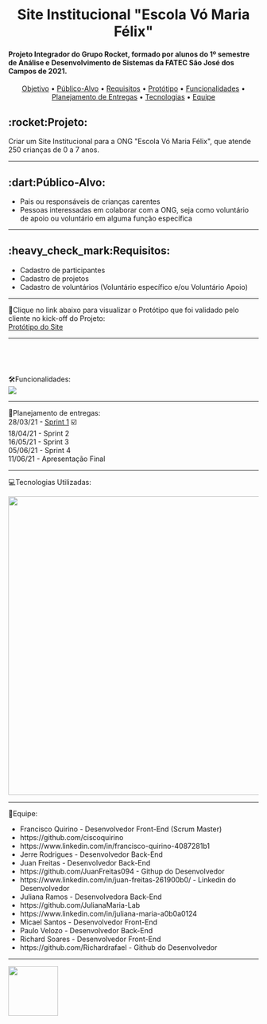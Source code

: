 <h1 align="center">Site Institucional "Escola Vó Maria Félix"</h1>

<h4>Projeto Integrador do Grupo Rocket, formado por alunos do 1º semestre de Análise e Desenvolvimento de Sistemas da FATEC São José dos Campos de 2021.</h4>

<p align="center">
 <a href="#objetivo">Objetivo</a> •
 <a href="#publico">Público-Alvo</a> • 
 <a href="#requisitos">Requisitos</a> • 
 <a href="#prototipo">Protótipo</a> • 
 <a href="#funcionalidades">Funcionalidades</a> •
 <a href="#calendario">Planejamento de Entregas</a> •
 <a href="#tecnologias">Tecnologias</a> •
 <a href="#equipe">Equipe</a>
</p>

<a name="objetivo"></a>

<h2><strong>:rocket:Projeto:</strong><br></h2>
Criar um Site Institucional para a ONG "Escola Vó Maria Félix", que atende 250 crianças de 0 a 7 anos.

<hr>

<a name="publico"></a>

<h2><strong>:dart:Público-Alvo:</strong><br></h2>

<ul><li>Pais ou responsáveis de crianças carentes</li>
<li>Pessoas interessadas em colaborar com a ONG, seja como voluntário de apoio ou voluntário em alguma função específica</li></ul>

<hr>

<a name="requisitos"></a>

<h2><strong>:heavy_check_mark:Requisitos:</strong><br></h2>

<ul>
<li>Cadastro de participantes</li>
<li>Cadastro de projetos</li>
<li>Cadastro de voluntários (Voluntário específico e/ou Voluntário Apoio)</li>
</ul>

<hr>

<a name="prototipo"></a>

:link:Clique no link abaixo para visualizar o Protótipo que foi validado pelo cliente no kick-off do Projeto:<br>
<a href="https://sites.google.com/view/prototipoapi6/">Protótipo do Site</a>

<hr>

<h2><strong><a name="funcionalidades"></a></strong><br></h2>

:hammer_and_wrench:Funcionalidades:
<br>
<img src="https://www.imagemhost.com.br/images/2021/04/08/backlog.jpg" >

<hr>

<a name="calendario"></a>

:calendar:Planejamento de entregas:<br>
28/03/21 - <a href="https://github.com/gruporocket/sprint1">Sprint 1</a> ☑️ <br>
18/04/21 - Sprint 2 <br>
16/05/21 - Sprint 3 <br> 
05/06/21 - Sprint 4 <br>
11/06/21 - Apresentação Final <br>

<hr>

<a name="tecnologias"></a>

:computer:Tecnologias Utilizadas:<br>

<img src="https://www.imagemhost.com.br/images/2021/04/08/tecnologias.jpg" width="600px">

<hr>

<a name="equipe"></a>

:busts_in_silhouette:Equipe:<br>

<ul>
 <li>Francisco Quirino - Desenvolvedor Front-End (Scrum Master)</li>
 <li>https://github.com/ciscoquirino</li>
 <li>https://www.linkedin.com/in/francisco-quirino-4087281b1</li>
 <li>Jerre Rodrigues - Desenvolvedor Back-End</li>
 <li>Juan Freitas - Desenvolvedor Back-End</li>
 <li>https://github.com/JuanFreitas094 - Githup do Desenvolvedor</li>
 <li>https://www.linkedin.com/in/juan-freitas-261900b0/ - Linkedin do Desenvolvedor</li>
 <li>Juliana Ramos - Desenvolvedora Back-End</li>
 <li>https://github.com/JulianaMaria-Lab</li>
 <li>https://www.linkedin.com/in/juliana-maria-a0b0a0124</li>
 <li>Micael Santos - Desenvolvedor Front-End</li>
 <li>Paulo Velozo - Desenvolvedor Back-End</li>
 <li>Richard Soares - Desenvolvedor Front-End</li>
 <li>https://github.com/Richardrafael  - Github do Desenvolvedor</li>
 
 </ul>

<hr>

<img src="https://www.imagemhost.com.br/images/2021/04/08/fatecsjc_400x192.png" width="100px" >
 
